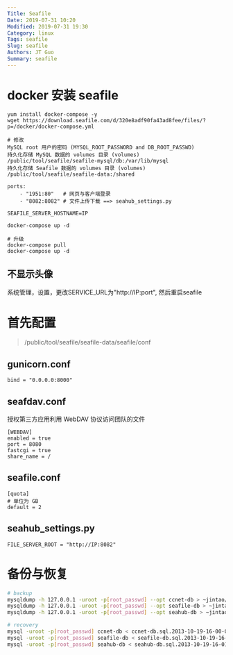 ```yaml
---
Title: Seafile
Date: 2019-07-31 10:20
Modified: 2019-07-31 19:30
Category: linux
Tags: seafile
Slug: seafile
Authors: JT Guo
Summary: seafile
---
```


# docker 安装 seafile

```shell
yum install docker-compose -y
wget https://download.seafile.com/d/320e8adf90fa43ad8fee/files/?p=/docker/docker-compose.yml

# 修改
MySQL root 用户的密码 (MYSQL_ROOT_PASSWORD and DB_ROOT_PASSWD)
持久化存储 MySQL 数据的 volumes 目录 (volumes)
/public/tool/seafile/seafile-mysql/db:/var/lib/mysql
持久化存储 Seafile 数据的 volumes 目录 (volumes)
/public/tool/seafile/seafile-data:/shared

ports:
    - "1951:80"   # 网页与客户端登录
    - "8082:8082" # 文件上传下载 ==> seahub_settings.py

SEAFILE_SERVER_HOSTNAME=IP

docker-compose up -d

# 升级
docker-compose pull
docker-compose up -d
```

## 不显示头像

系统管理，设置，更改SERVICE_URL为"http://IP:port", 然后重启seafile

# 首先配置

>/public/tool/seafile/seafile-data/seafile/conf

## gunicorn.conf

```text
bind = "0.0.0.0:8000"
```

## seafdav.conf

授权第三方应用利用 WebDAV 协议访问团队的文件

```text
[WEBDAV]
enabled = true
port = 8080
fastcgi = true
share_name = /
```

## seafile.conf

```text
[quota]
# 单位为 GB
default = 2
```

## seahub_settings.py

```text
FILE_SERVER_ROOT = "http://IP:8082"
```

# 备份与恢复

```sh
# backup
mysqldump -h 127.0.0.1 -uroot -p[root_passwd] --opt ccnet-db > ~jintao/ccnet-db.sql.`date +"%Y-%m-%d-%H-%M-%S"`
mysqldump -h 127.0.0.1 -uroot -p[root_passwd] --opt seafile-db > ~jintao/seafile-db.sql.`date +"%Y-%m-%d-%H-%M-%S"`
mysqldump -h 127.0.0.1 -uroot -p[root_passwd] --opt seahub-db > ~jintao/seahub-db.sql.`date +"%Y-%m-%d-%H-%M-%S"`

# recovery
mysql -uroot -p[root_passwd] ccnet-db < ccnet-db.sql.2013-10-19-16-00-05
mysql -uroot -p[root_passwd] seafile-db < seafile-db.sql.2013-10-19-16-00-20
mysql -uroot -p[root_passwd] seahub-db < seahub-db.sql.2013-10-19-16-01-05
```
